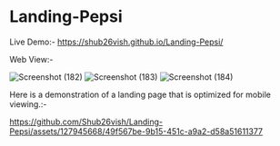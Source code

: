 # Landing-Pepsi

Live Demo:- https://shub26vish.github.io/Landing-Pepsi/

Web View:-

![Screenshot (182)](https://github.com/Shub26vish/Landing-Pepsi/assets/127945668/7e6788ca-3412-4737-86c3-40a17de907c2)
![Screenshot (183)](https://github.com/Shub26vish/Landing-Pepsi/assets/127945668/f0eeda17-fe18-4ec2-8cc4-5eabd2477630)
![Screenshot (184)](https://github.com/Shub26vish/Landing-Pepsi/assets/127945668/20be6f5b-acb5-442a-8ae1-5ad30c42890f)

Here is a demonstration of a landing page that is optimized for mobile viewing.:-



https://github.com/Shub26vish/Landing-Pepsi/assets/127945668/49f567be-9b15-451c-a9a2-d58a51611377

